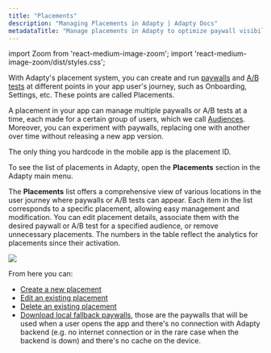 ```yaml
---
title: "Placements"
description: "Managing Placements in Adapty | Adapty Docs"
metadataTitle: "Manage placements in Adapty to optimize paywall visibility and revenue."
---
```


import Zoom from 'react-medium-image-zoom';
import 'react-medium-image-zoom/dist/styles.css';

With Adapty's placement system, you can create and run [paywalls](paywalls) and [A/B tests](ab-tests) at different points in your app user's journey, such as Onboarding, Settings, etc. These points are called Placements. 

A placement in your app can manage multiple paywalls or A/B tests at a time, each made for a certain group of users, which we call  [Audiences](audience). Moreover, you can experiment with paywalls, replacing one with another over time without releasing a new app version. 

The only thing you hardcode in the mobile app is the placement ID.

To see the list of placements in Adapty, open the **Placements** section in the Adapty main menu.

The **Placements** list offers a comprehensive view of various locations in the user journey where paywalls or A/B tests can appear. Each item in the list corresponds to a specific placement, allowing easy management and modification. You can edit placement details, associate them with the desired paywall or A/B test for a specified audience, or remove unnecessary placements. The numbers in the table reflect the analytics for placements since their activation.


<Zoom>
  <img src={require('./img/dfc4a1c-CleanShot_2023-07-26_at_14.51.342x.webp').default}
  style={{
    border: '1px solid #727272', /* border width and color */
    width: '700px', /* image width */
    display: 'block', /* for alignment */
    margin: '0 auto' /* center alignment */
  }}
/>
</Zoom>





From here you can: 

- [Create a new placement](create-placement)
- [Edit an existing placement](edit-placement)
- [Delete an existing placement](delete-placement)
- [Download local fallback paywalls](fallback-paywalls), those are the paywalls that will be used when a user opens the app and there's no connection with Adapty backend (e.g. no internet connection or in the rare case when the backend is down) and there's no cache on the device.